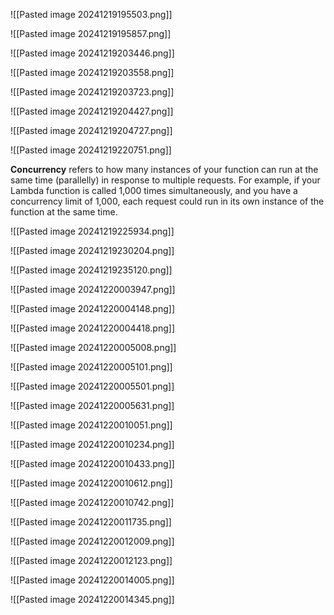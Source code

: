 
![[Pasted image 20241219195503.png]]

![[Pasted image 20241219195857.png]]



![[Pasted image 20241219203446.png]]



![[Pasted image 20241219203558.png]]



![[Pasted image 20241219203723.png]]


![[Pasted image 20241219204427.png]]


![[Pasted image 20241219204727.png]]




![[Pasted image 20241219220751.png]]


**Concurrency** refers to how many instances of your function can run at the same time (parallelly) in response to multiple requests. For example, if your Lambda function is called 1,000 times simultaneously, and you have a concurrency limit of 1,000, each request could run in its own instance of the function at the same time.



![[Pasted image 20241219225934.png]]



![[Pasted image 20241219230204.png]]



![[Pasted image 20241219235120.png]]


![[Pasted image 20241220003947.png]]


![[Pasted image 20241220004148.png]]



![[Pasted image 20241220004418.png]]



![[Pasted image 20241220005008.png]]


![[Pasted image 20241220005101.png]]


![[Pasted image 20241220005501.png]]



![[Pasted image 20241220005631.png]]


![[Pasted image 20241220010051.png]]



![[Pasted image 20241220010234.png]]



![[Pasted image 20241220010433.png]]



![[Pasted image 20241220010612.png]]



![[Pasted image 20241220010742.png]]



![[Pasted image 20241220011735.png]]



![[Pasted image 20241220012009.png]]




![[Pasted image 20241220012123.png]]


![[Pasted image 20241220014005.png]]


![[Pasted image 20241220014345.png]]